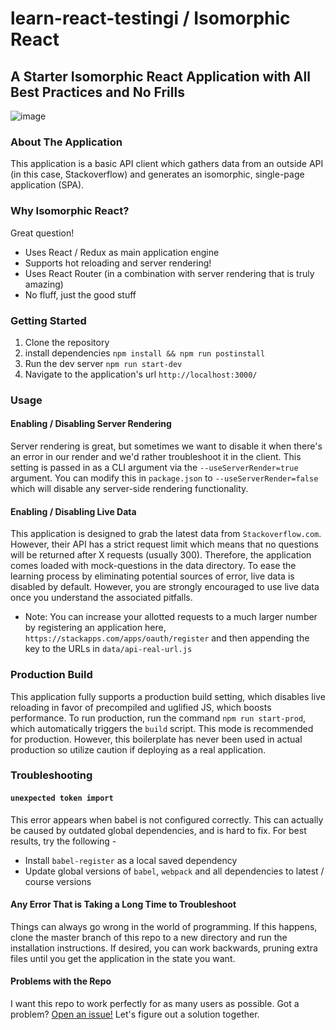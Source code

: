 # learn-react-testingi / Isomorphic React
## A Starter Isomorphic React Application with All Best Practices and No Frills
![image](https://user-images.githubusercontent.com/4268152/31387801-c091f5c8-ad99-11e7-9cb6-42fcde98fc88.png)
### About The Application
This application is a basic API client which gathers data from an outside API (in this case, Stackoverflow) and generates an isomorphic, single-page application (SPA).

### Why Isomorphic React?
Great question!
- Uses React / Redux as main application engine
- Supports hot reloading and server rendering!
- Uses React Router (in a combination with server rendering that is truly amazing)
- No fluff, just the good stuff

### Getting Started
1) Clone the repository
2) install dependencies
`npm install && npm run postinstall`
3) Run the dev server
`npm run start-dev`
4) Navigate to the application's url
`http://localhost:3000/`

### Usage
#### Enabling / Disabling Server Rendering
Server rendering is great, but sometimes we want to disable it when there's an error in our render and we'd rather troubleshoot it in the client.
This setting is passed in as a CLI argument via the `--useServerRender=true` argument.
You can modify this in `package.json` to `--useServerRender=false` which will disable any server-side rendering functionality.

#### Enabling / Disabling Live Data
This application is designed to grab the latest data from `Stackoverflow.com`. However, their API has a strict request limit which means that no questions will be returned after X requests (usually 300).
Therefore, the application comes loaded with mock-questions in the data directory.
To ease the learning process by eliminating potential sources of error, live data is disabled by default.
However, you are strongly encouraged to use live data once you understand the associated pitfalls.
* Note: You can increase your allotted requests to a much larger number by registering an application here,
`https://stackapps.com/apps/oauth/register` and then appending the key to the URLs in `data/api-real-url.js`

### Production Build
This application fully supports a production build setting, which disables live reloading in favor of precompiled and uglified JS, which boosts performance.
To run production, run the command `npm run start-prod`, which automatically triggers the `build` script.
This mode is recommended for production. However, this boilerplate has never been used in actual production so utilize caution if deploying as a real application.

### Troubleshooting
#### `unexpected token import`
This error appears when babel is not configured correctly. This can actually be caused by outdated global dependencies, and is hard to fix. For best results, try the following -
- Install `babel-register` as a local saved dependency
- Update global versions of `babel`, `webpack` and all dependencies to latest / course versions

#### Any Error That is Taking a Long Time to Troubleshoot
Things can always go wrong in the world of programming. If this happens, clone the master branch of this repo to a new directory and run the installation instructions. If desired, you can work backwards, pruning extra files until you get the application in the state you want.

#### Problems with the Repo
I want this repo to work perfectly for as many users as possible. Got a problem? <a href=https://github.com/danielstern/isomorphic-react/issues/new>Open an issue!</a> Let's figure out a solution together.

